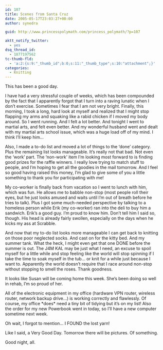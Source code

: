 ```yaml
---
id: 107
title: Scenes from Santa Cruz
date: 2005-05-17T23:03:27+00:00
author: synedra

guid: http://www.princesspolymath.com/princess_polymath/?p=107

aktt_notify_twitter:
  - yes
dsq_thread_id:
  - 1877197562
tc-thumb-fld:
  - 'a:2:{s:9:"_thumb_id";b:0;s:11:"_thumb_type";s:10:"attachment";}'
categories:
  - Knitting
---
```

This has been a good day.
  
I have had a very stressful couple of weeks, which has been compounded by the fact that I apparently forgot that I turn into a raving lunatic when I don&#8217;t exercise. Sometimes I fear that I am not very bright. Finally, this morning, I took a long, hard look at myself and realized that I might stop flapping my arms and squaking like a rabid chicken if I moved my body around. So I went running. And I felt a lot better. And tonight I went to martial arts, and felt even better. And my wonderful husband went and dealt with my martial arts school issue, which was a huge load off of my mind. I think I&#8217;ll keep him&#8230;
  
Also, I made a to-do list and moved a lot of things to the &#8216;done&#8217; category. Plus the remaining list looks manageable. It&#8217;s really not that bad. Not even the &#8216;work&#8217; part. The &#8216;non-work&#8217; item I&#8217;m looking most forward to is finding good prizes for the raffle winners. I really love trying to match stuff to people, and I&#8217;m hoping to get all the goodies in the mail tomorrow. And I feel so good having raised this money, I&#8217;m glad to give some of you a little something to thank you for participating with me!
  
My co-worker is finally back from vacation so I went to lunch with him, which was fun. He allows me to babble non-stop (most people roll their eyes, but he just looks amused and waits until I&#8217;m out of breath before he tries to talk). Plus I got some much-needed perspective by talking to a homeless person while Erik (my co-worker) ran into the deli to buy him a sandwich. Erik&#8217;s a good guy. I&#8217;m proud to know him. Don&#8217;t tell him I said so, though. His head is already fairly swollen, especially on the days when he kicks my ass at Scrabble.
  
And now that my to-do list looks more manageable I can get back to knitting on those poor neglected socks. And cast on for the kitty bed. And my summer tank. What the heck, I might even get that one DONE before the summer is out. The J4M KAL may be just what I need, an excuse to spoil myself for a little while and stop feeling like the world will stop spinning if I take the time to soak myself in the tub&#8230; or knit for a while just because I want to. Apparently the world doesn&#8217;t require that I race around non-stop without stopping to smell the roses. Thank goodness.
  
It looks like Susan will be coming home this week. She&#8217;s been doing so well in rehab, I&#8217;m so proud of her.
  
All of the electronic equipment in my office (hardware VPN router, wireless router, network backup drive&#8230;) is working correctly and flawlessly. Of course, my office \*does\* need a tiny bit of tidying but it&#8217;s on my list! Also the order for my new Powerbook went in today, so I&#8217;ll have a new computer sometime next week.
  
Oh wait, I forgot to mention&#8230; I FOUND the lost yarn!
  
Like I said, a Very Good Day. Tomorrow there will be pictures. Of something.
  
Good night, all.